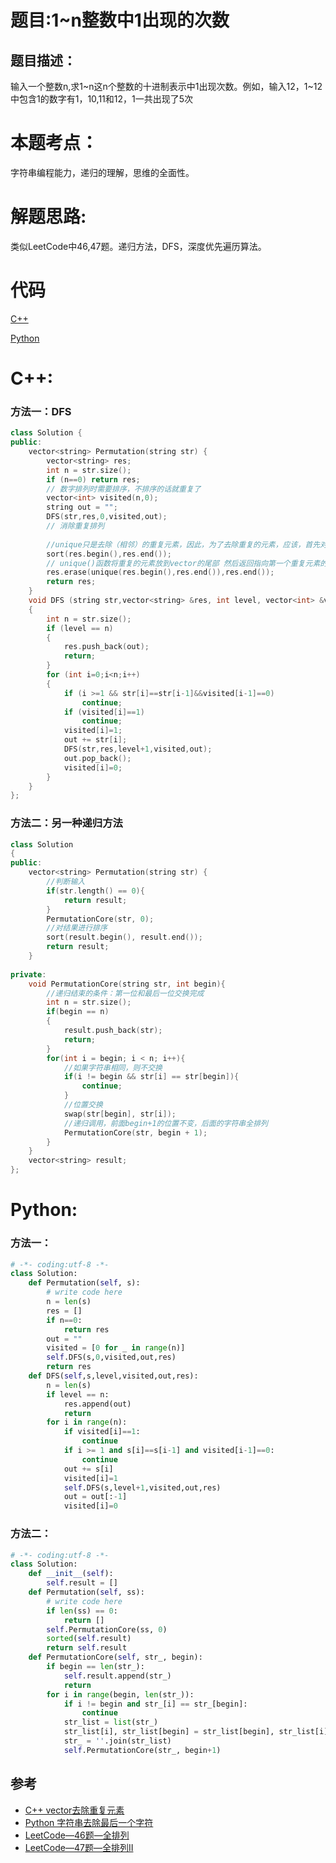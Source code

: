 # 题目:1~n整数中1出现的次数
## 题目描述：
输入一个整数n,求1~n这n个整数的十进制表示中1出现次数。例如，输入12，1~12中包含1的数字有1，10,11和12，1一共出现了5次

# 本题考点：
  
  字符串编程能力，递归的理解，思维的全面性。
  
# 解题思路:
  类似LeetCode中46,47题。递归方法，DFS，深度优先遍历算法。
  
# 代码

[C++](./NumberOf1.cpp)

[Python](./NumberOf1.py)

# C++: 
### 方法一：DFS
```c++
class Solution {
public:
    vector<string> Permutation(string str) {
        vector<string> res;
        int n = str.size();
        if (n==0) return res;
        // 数字排列时需要排序，不排序的话就重复了
        vector<int> visited(n,0);
        string out = "";
        DFS(str,res,0,visited,out);
        // 消除重复排列
        
        //unique只是去除（相邻）的重复元素，因此，为了去除重复的元素，应该，首先对数组/Vector进行排序，这样保证重复元素在相邻的位置。
        sort(res.begin(),res.end());
        // unique()函数将重复的元素放到vector的尾部 然后返回指向第一个重复元素的迭代器再用erase函数擦除从这个元素到最后元素的所有的元素
        res.erase(unique(res.begin(),res.end()),res.end());
        return res;
    }
    void DFS (string str,vector<string> &res, int level, vector<int> &visited,string &out)
    {
        int n = str.size();
        if (level == n)
        {
            res.push_back(out);
            return;
        }
        for (int i=0;i<n;i++)
        {
            if (i >=1 && str[i]==str[i-1]&&visited[i-1]==0)
                continue;
            if (visited[i]==1)
                continue;
            visited[i]=1;
            out += str[i];
            DFS(str,res,level+1,visited,out);
            out.pop_back();
            visited[i]=0;
        }
    }
};
```
### 方法二：另一种递归方法
```c++
class Solution 
{
public:
    vector<string> Permutation(string str) {
        //判断输入
        if(str.length() == 0){
            return result;
        }
        PermutationCore(str, 0);
        //对结果进行排序
        sort(result.begin(), result.end());
        return result;
    }
    
private:
    void PermutationCore(string str, int begin){
        //递归结束的条件：第一位和最后一位交换完成
        int n = str.size();
        if(begin == n)
        {
            result.push_back(str);
            return;
        }
        for(int i = begin; i < n; i++){
            //如果字符串相同，则不交换
            if(i != begin && str[i] == str[begin]){
                continue;
            }
            //位置交换
            swap(str[begin], str[i]);
            //递归调用，前面begin+1的位置不变，后面的字符串全排列
            PermutationCore(str, begin + 1);
        }
    }
    vector<string> result;
};
```
# Python:
### 方法一：
```python
# -*- coding:utf-8 -*-
class Solution:
    def Permutation(self, s):
        # write code here
        n = len(s)
        res = []
        if n==0:
            return res
        out = ""
        visited = [0 for _ in range(n)]
        self.DFS(s,0,visited,out,res)
        return res
    def DFS(self,s,level,visited,out,res):
        n = len(s)
        if level == n:
            res.append(out)
            return
        for i in range(n):
            if visited[i]==1:
                continue
            if i >= 1 and s[i]==s[i-1] and visited[i-1]==0:
                continue
            out += s[i]
            visited[i]=1
            self.DFS(s,level+1,visited,out,res)
            out = out[:-1]
            visited[i]=0
```
### 方法二：
```python
# -*- coding:utf-8 -*-
class Solution:
    def __init__(self):
        self.result = []
    def Permutation(self, ss):
        # write code here
        if len(ss) == 0:
            return []
        self.PermutationCore(ss, 0)
        sorted(self.result)
        return self.result
    def PermutationCore(self, str_, begin):
        if begin == len(str_):
            self.result.append(str_)
            return
        for i in range(begin, len(str_)):
            if i != begin and str_[i] == str_[begin]:
                continue
            str_list = list(str_)
            str_list[i], str_list[begin] = str_list[begin], str_list[i]
            str_ = ''.join(str_list)
            self.PermutationCore(str_, begin+1)
```
## 参考
  - [C++ vector去除重复元素](https://blog.csdn.net/u010141928/article/details/78671603)
  - [Python 字符串去除最后一个字符](https://www.codenong.com/15478127/)
  - [LeetCode—46题—全排列](https://github.com/bryceustc/LeetCode_Note/blob/master/cpp/Permutations/README.md)
  - [LeetCode—47题—全排列II](https://github.com/bryceustc/LeetCode_Note/blob/master/cpp/Permutations-II/README.md)


